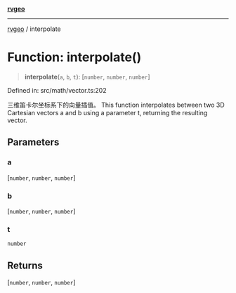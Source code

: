 [**rvgeo**](../README.md)

***

[rvgeo](../globals.md) / interpolate

# Function: interpolate()

> **interpolate**(`a`, `b`, `t`): \[`number`, `number`, `number`\]

Defined in: src/math/vector.ts:202

三维笛卡尔坐标系下的向量插值。
This function interpolates between two 3D Cartesian vectors a and b using a parameter t, returning the resulting vector.

## Parameters

### a

\[`number`, `number`, `number`\]

### b

\[`number`, `number`, `number`\]

### t

`number`

## Returns

\[`number`, `number`, `number`\]
